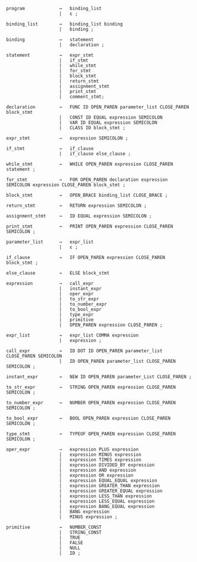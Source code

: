     program             →   binding_list
                        |   ε ;

    binding_list        →   binding_list binding
                        |   binding ;

    binding             →   statement
                        |   declaration ;

    statement           →   expr_stmt
                        |   if_stmt
                        |   while_stmt
                        |   for_stmt
                        |   block_stmt
                        |   return_stmt
                        |   assignment_stmt 
                        |   print_stmt
                        |   comment_stmt;

    declaration         →   FUNC ID OPEN_PAREN parameter_list CLOSE_PAREN block_stmt
                        |   CONST ID EQUAL expression SEMICOLON
                        |   VAR ID EQUAL expression SEMICOLON
                        |   CLASS ID block_stmt ;

    expr_stmt           →   expression SEMICOLON ;

    if_stmt             →   if_clause
                        |   if_clause else_clause ;

    while_stmt          →   WHILE OPEN_PAREN expression CLOSE_PAREN statement ;

    for_stmt            →   FOR OPEN_PAREN declaration expression SEMICOLON expression CLOSE_PAREN block_stmt ;

    block_stmt          →   OPEN_BRACE binding_list CLOSE_BRACE ;

    return_stmt         →   RETURN expression SEMICOLON ;

    assignment_stmt     →   ID EQUAL expression SEMICOLON ;

    print_stmt          →   PRINT OPEN_PAREN expression CLOSE_PAREN SEMICOLON ;

    parameter_list      →   expr_list
                        |   ε ;

    if_clause           →   IF OPEN_PAREN expression CLOSE_PAREN block_stmt ;

    else_clause         →   ELSE block_stmt

    expression          →   call_expr
                        |   instant_expr
                        |   oper_expr
                        |   to_str_expr
                        |   to_number_expr
                        |   to_bool_expr
                        |   type_expr
                        |   primitive 
                        |   OPEN_PAREN expression CLOSE_PAREN ;

    expr_list           →   expr_list COMMA expression
                        |   expression ;

    call_expr           →   ID DOT ID OPEN_PAREN parameter_list CLOSE_PAREN SEMICOLON
                        |   ID OPEN_PAREN parameter_list CLOSE_PAREN SEMICOLON ;

    instant_expr        →   NEW ID OPEN_PAREN parameter_List CLOSE_PAREN ;

    to_str_expr         →   STRING OPEN_PAREN expression CLOSE_PAREN SEMICOLON ;

    to_number_expr      →   NUMBER OPEN_PAREN expression CLOSE_PAREN SEMICOLON ;

    to_bool_expr        →   BOOL OPEN_PAREN expression CLOSE_PAREN SEMICOLON ;

    type_stmt           →   TYPEOF OPEN_PAREN expression CLOSE_PAREN SEMICOLON ;

    oper_expr           →   expression PLUS expression
                        |   expression MINUS expression
                        |   expression TIMES expression
                        |   expression DIVIDED_BY expression
                        |   expression AND expression
                        |   expression OR expression
                        |   expression EQUAL_EQUAL expression
                        |   expression GREATER_THAN expression
                        |   expression GREATER_EQUAL expression
                        |   expression LESS_THAN expression
                        |   expression LESS_EQUAL expression
                        |   expression BANG_EQUAL expression
                        |   BANG expression
                        |   MINUS expression ;

    primitive           →   NUMBER_CONST
                        |   STRING_CONST
                        |   TRUE
                        |   FALSE
                        |   NULL
                        |   ID ;
